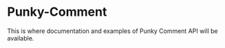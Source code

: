 Punky-Comment
=============

This is where documentation and examples of Punky Comment API will be available.
